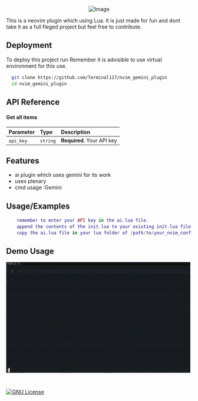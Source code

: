 <p align="center">
    <img src="https://github.com/Terminal127/nvim_gemini_plugin/blob/main/img.png" width="600" height="300" alt="Image">
</p>


This is a neovim plugin which using Lua. It is just made for fun and dont take it as a full fleged project but feel free to contribute.


## Deployment

To deploy this project run
Remember it is advisible to use virtual environment for this use.

```bash
  git clone https://github.com/Terminal127/nvim_gemini_plugin
  cd nvim_gemini_plugin
```


## API Reference

#### Get all items

| Parameter | Type     | Description                |
| :-------- | :------- | :------------------------- |
| `api_key` | `string` | **Required**. Your API key |



## Features

- ai plugin which uses gemini for its work
- uses plenary
- cmd usage :Gemini


## Usage/Examples

```lua
    remember to enter your API key in the ai.lua file.
    append the contents of the init.lua to your existing init.lua file.(Enter your api key in this state)
    copy the ai.lua file in your lua folder of /path/to/your_nvim_config_file

```

## Demo Usage
<img src="https://github.com/Terminal127/Gen-AI/blob/main/Gen-Ai%20video%20(2).gif" alt="Demo Video" width="500" height="300">



#
[![GNU License](https://img.shields.io/badge/License-GNU-green.svg)](https://choosealicense.com/licenses/gnu/)

